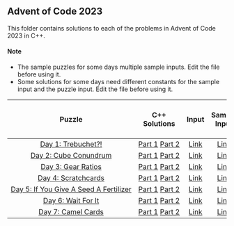 ## Advent of Code 2023 ##

This folder contains solutions to each of the problems in Advent of Code 2023 in C++.

#### Note ####
- The sample puzzles for some days multiple sample inputs. Edit the file before using it.
- Some solutions for some days need different constants for the sample input and the puzzle input. Edit the file before using it.

|Puzzle|C++ Solutions|Input|Sample Input|Puzzle page with solutions|
|:---:|:---:|:---:|:---:|:---:|
| <nobr> [Day 1: Trebuchet?!](https://adventofcode.com/2023/day/1) </nobr> | <nobr> [Part 1](/2023/cpp/day_01a.cpp) [Part 2](/2023/cpp/day_01b.cpp) </nobr> | </nobr> [Link](/2023/input/day_01_input) </nobr> | </nobr> [Link](/2023/sample_input/day_01_sample_input) </nobr> | </nobr> [Link](/2023/puzzles/day_01_puzzle) </nobr> |
| <nobr> [Day 2: Cube Conundrum](https://adventofcode.com/2023/day/2) </nobr> | <nobr> [Part 1](/2023/cpp/day_02a.cpp) [Part 2](/2023/cpp/day_02b.cpp) </nobr> | </nobr> [Link](/2023/input/day_02_input) </nobr> | </nobr> [Link](/2023/sample_input/day_02_sample_input) </nobr> | </nobr> [Link](/2023/puzzles/day_02_puzzle) </nobr> |
| <nobr> [Day 3: Gear Ratios](https://adventofcode.com/2023/day/3) </nobr> | <nobr> [Part 1](/2023/cpp/day_03a.cpp) [Part 2](/2023/cpp/day_03b.cpp) </nobr> | </nobr> [Link](/2023/input/day_03_input) </nobr> | </nobr> [Link](/2023/sample_input/day_03_sample_input) </nobr> | </nobr> [Link](/2023/puzzles/day_03_puzzle) </nobr> |
| <nobr> [Day 4: Scratchcards](https://adventofcode.com/2023/day/4) </nobr> | <nobr> [Part 1](/2023/cpp/day_04a.cpp) [Part 2](/2023/cpp/day_04b.cpp) </nobr> | </nobr> [Link](/2023/input/day_04_input) </nobr> | </nobr> [Link](/2023/sample_input/day_04_sample_input) </nobr> | </nobr> [Link](/2023/puzzles/day_04_puzzle) </nobr> |
| <nobr> [Day 5: If You Give A Seed A Fertilizer](https://adventofcode.com/2023/day/5) </nobr> | <nobr> [Part 1](/2023/cpp/day_05a.cpp) [Part 2](/2023/cpp/day_05b.cpp) </nobr> | </nobr> [Link](/2023/input/day_05_input) </nobr> | </nobr> [Link](/2023/sample_input/day_05_sample_input) </nobr> | </nobr> [Link](/2023/puzzles/day_05_puzzle) </nobr> |
| <nobr> [Day 6: Wait For It](https://adventofcode.com/2023/day/6) </nobr> | <nobr> [Part 1](/2023/cpp/day_06a.cpp) [Part 2](/2023/cpp/day_06b.cpp) </nobr> | </nobr> [Link](/2023/input/day_06_input) </nobr> | </nobr> [Link](/2023/sample_input/day_06_sample_input) </nobr> | </nobr> [Link](/2023/puzzles/day_06_puzzle) </nobr> |
| <nobr> [Day 7: Camel Cards](https://adventofcode.com/2023/day/7) </nobr> | <nobr> [Part 1](/2023/cpp/day_07a.cpp) [Part 2](/2023/cpp/day_07b.cpp) </nobr> | </nobr> [Link](/2023/input/day_07_input) </nobr> | </nobr> [Link](/2023/sample_input/day_07_sample_input) </nobr> | </nobr> [Link](/2023/puzzles/day_07_puzzle) </nobr> |